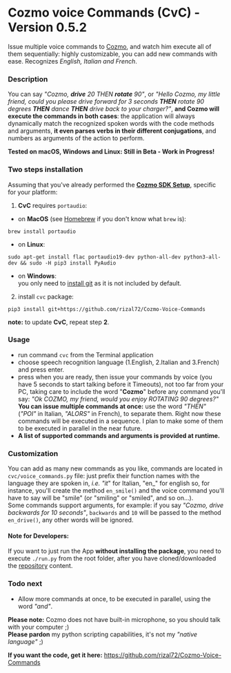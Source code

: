 # Cozmo voice Commands (CvC) - Version 0.5.2

Issue multiple voice commands to [Cozmo](https://anki.com/en-us/cozmo), and watch him execute all of them sequentially: highly customizable, you can add new commands with ease. Recognizes *English, Italian and French*.

### Description
You can say _"Cozmo, **drive** 20 THEN **rotate** 90"_, or _"Hello Cozmo, my little friend, could you please drive forward for 3 seconds **THEN** rotate 90 degrees **THEN** dance **THEN** drive back to your charger?"_, **and Cozmo will execute the commands in both cases**: the application will always dynamically match the recognized spoken words with the code methods and arguments, **it even parses verbs in their different conjugations**, and numbers as arguments of the action to perform.  

**Tested on macOS, Windows and Linux: Still in Beta - Work in Progress!**

### Two steps installation
Assuming that you've already performed the [**Cozmo SDK Setup**](http://cozmosdk.anki.com/docs/), specific for your platform:  

1. **CvC** requires `portaudio`:

  * on **MacOS** (see [Homebrew](http://brew.sh/index_it.html) if you don't know what `brew` is):
```
brew install portaudio
```

  * on **Linux**:
```
sudo apt-get install flac portaudio19-dev python-all-dev python3-all-dev && sudo -H pip3 install PyAudio
```

  * on **Windows**:  
you only need to [install git](https://git-scm.com/download/win) as it is not included by default.  

2. install `cvc` package:  
```
pip3 install git+https://github.com/rizal72/Cozmo-Voice-Commands
```

**note:** to update **CvC**, repeat step **2**.

### Usage
* run command `cvc` from the Terminal application
* choose speech recognition language (1.English, 2.Italian and 3.French) and press enter.
* press <SHIFT> when you are ready, then issue your commands by voice (you have 5 seconds to start talking before it Timeouts), not too far from your PC, taking care to include the word "**Cozmo**" before any command you'll say: _"Ok COZMO, my friend, would you enjoy ROTATING 90 degrees?"_  
**You can issue multiple commands at once:** use the word *"THEN"* (_"POI"_ in Italian, _"ALORS"_ in French), to separate them. Right now these commands will be executed in a sequence. I plan to make some of them to be executed in parallel in the near future.
* **A list of supported commands and arguments is provided at runtime.**

### Customization
You can add as many new commands as you like, commands are located in `cvc/voice_commands.py` file: just prefix their function names with the language they are spoken in, _i.e. "it_" for Italian, "en_" for english so, for instance, you'll create the method `en_smile()` and the voice command you'll have to say will be "smile" (or "smiling" or "smiled", and so on...).  
Some commands support arguments, for example: if you say _"Cozmo, drive backwards for 10 seconds"_, `backwards` and `10` will be passed to the method `en_drive()`, any other words will be ignored.

#### Note for Developers:
If you want to just run the App **without installing the package**, you need to execute `./run.py` from the root folder, after you have cloned/downloaded the [repository](https://github.com/rizal72/Cozmo-Voice-Commands) content.

### Todo next
* Allow more commands at once, to be executed in parallel, using the word _"and"_.   

**Please note:** Cozmo does not have built-in microphone, so you should talk with your computer ;)  
**Please pardon** my python scripting capabilities, it's not my _"native language"_ ;)

**If you want the code, get it here:**
https://github.com/rizal72/Cozmo-Voice-Commands
